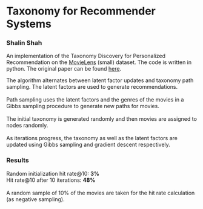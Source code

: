 # Taxonomy for Recommender Systems
### Shalin Shah

An implementation of the Taxonomy Discovery for Personalized Recommendation on the <a href="https://grouplens.org/datasets/movielens/" target="_blank">MovieLens</a> (small) dataset. The code is written in python.
The original paper can be found <a href="https://research.google/pubs/pub42499/" target="_blank">here</a>.

The algorithm alternates between latent factor updates and taxonomy path sampling. The latent factors are used to generate recommendations.<br><br>
Path sampling uses the latent factors and the genres of the movies in a Gibbs sampling procedure to generate new paths for movies.<br><br>
The initial taxonomy is generated randomly and then movies are assigned to nodes randomly.<br><br>
As iterations progress, the taxonomy as well as the latent factors are updated using Gibbs sampling and gradient descent respectively.

### Results
Random initialization hit rate@10: <b>3%</b><br>
Hit rate@10 after 10 iterations: <b>48%</b><br><br>
A random sample of 10% of the movies are taken for the hit rate calculation (as negative sampling).
